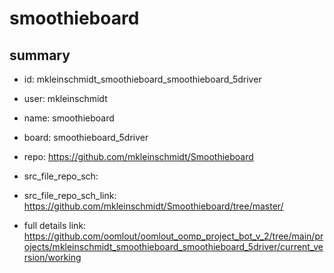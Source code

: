 # smoothieboard
 
## summary 
* id: mkleinschmidt_smoothieboard_smoothieboard_5driver
* user: mkleinschmidt
* name: smoothieboard
* board: smoothieboard_5driver
* repo: https://github.com/mkleinschmidt/Smoothieboard



* src_file_repo_sch: 
* src_file_repo_sch_link: https://github.com/mkleinschmidt/Smoothieboard/tree/master/
* full details link: https://github.com/oomlout/oomlout_oomp_project_bot_v_2/tree/main/projects/mkleinschmidt_smoothieboard_smoothieboard_5driver/current_version/working  







